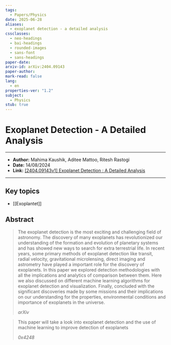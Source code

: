 ```yaml
---
tags:
  - Papers/Physics
date: 2025-06-28
aliases:
  - exoplanet detection - a detailed analysis
cssclasses:
  - neo-headings
  - bai-headings
  - rounded-images
  - sans-font
  - sans-headings
paper-date: 
arxiv-id: arXiv:2404.09143
paper-author: 
mark-read: false
lang:
  - en
properties-ver: "1.2"
subject:
  - Physics
stub: true
---
```

# Exoplanet Detection - A Detailed Analysis

***

- **Author:** Mahima Kaushik, Aditee Mattoo, Ritesh Rastogi
- **Date:** 14/08/2024
- **Link:** [\[2404.09143v1\] Exoplanet Detection : A Detailed Analysis](https://arxiv.org/abs/2404.09143v1)

***
## Key topics
- [[Exoplantet]]
## Abstract
> The exoplanet detection is the most exciting and challenging field of astronomy. The discovery of many exoplanets has revolutionized our understanding of the formation and evolution of planetary systems and has showed new ways to search for extra terrestrial life. In recent years, some primary methods of exoplanet detection like transit, radial velocity, gravitational microlensing, direct imaging and astrometry have played a important role for the discovery of exoplanets. In this paper we explored detection methodologies with all the implications and analytics of comparison between them. Here we also discussed on different machine learning algorithms for exoplanet detection and visualization. Finally, concluded with the significant discoveries made by some missions and their implications on our understanding for the properties, environmental conditions and importance of exoplanets in the universe.
>
> *arXiv*

> This paper will take a look into exoplanet detection and the use of machine learning to improve detection of exoplanets
> 
> *0x4248*
